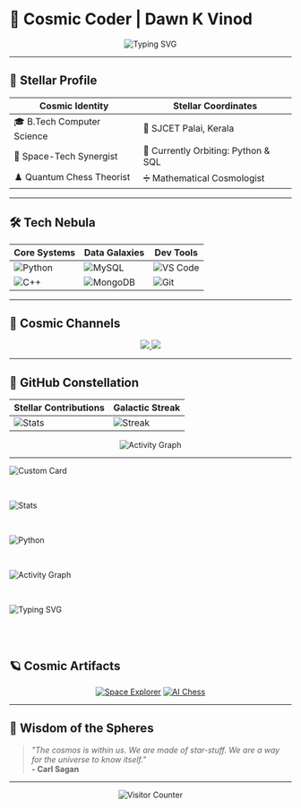 # 🌌 Cosmic Coder | Dawn K Vinod

<p align="center">
  <img src="https://readme-typing-svg.demolab.com?font=Orbitron&size=26&duration=4000&pause=1000&color=7F5AB6&center=true&vCenter=true&width=500&lines=🚀+Code+to+the+Stars!;🌠+Space+Enthusiast+%26+Tech+Explorer;♟️+Chess+Strategist+%7C+➗+Math+Alchemist;💻+Full-Time+Innovator+%7C+🔭+Cosmic+Observer" alt="Typing SVG" />
</p>

---

## 🔭 Stellar Profile

<div align="center">

| **Cosmic Identity**              | **Stellar Coordinates**         |
|-----------------------------------|----------------------------------|
| 🎓 B.Tech Computer Science        | 📍 SJCET Palai, Kerala           |
| 🌌 Space-Tech Synergist          | 🔭 Currently Orbiting: Python & SQL |
| ♟️ Quantum Chess Theorist       | ➗ Mathematical Cosmologist      |

</div>

---

## 🛠️ Tech Nebula

<div align="center">

| **Core Systems** | **Data Galaxies** | **Dev Tools** |
|------------------|-------------------|---------------|
| ![Python](https://img.shields.io/badge/Python-FFD43B?style=flat&logo=python&logoColor=306998) | ![MySQL](https://img.shields.io/badge/MySQL-005C84?style=flat&logo=mysql&logoColor=white) | ![VS Code](https://img.shields.io/badge/VS_Code-0078D4?style=flat&logo=visual%20studio%20code&logoColor=white) |
| ![C++](https://img.shields.io/badge/C%2B%2B-00599C?style=flat&logo=c%2B%2B&logoColor=white) | ![MongoDB](https://img.shields.io/badge/MongoDB-47A248?style=flat&logo=mongodb&logoColor=white) | ![Git](https://img.shields.io/badge/GIT-E44C30?style=flat&logo=git&logoColor=white) |

</div>

---

## 📡 Cosmic Channels

<p align="center">
  <a href="https://www.linkedin.com/in/dawn-vinod-a30550332/">
    <img src="https://custom-icon-badges.demolab.com/badge/-Connect%20on%20LinkedIn-0A66C2?style=for-the-badge&logo=linkedin&logoColor=white"/>
  </a>
  <a href="mailto:your@email.com">
    <img src="https://custom-icon-badges.demolab.com/badge/-Transmit%20Message-EA4335?style=for-the-badge&logo=gmail&logoColor=white"/>
  </a>
</p>

---

## 🌠 GitHub Constellation

<div align="center">

| **Stellar Contributions** | **Galactic Streak** |
|----------------------------|---------------------|
| ![Stats](https://github-readme-stats.vercel.app/api?username=Dawn-K-Vinod&show_icons=true&theme=midnight-purple&include_all_commits=true) | ![Streak](https://streak-stats.demolab.com?user=Dawn-K-Vinod&theme=midnight-purple&hide_border=true) |

![Activity Graph](https://github-readme-activity-graph.vercel.app/graph?username=Dawn-K-Vinod&theme=react-dark&hide_border=true&area=true)

</div>

---

![Custom Card](https://github-readme-stats.vercel.app/api?username=Dawn-K-Vinod&theme=merko&show_icons=true&hide=contribs&count_private=true&include_all_commits=true&line_height=24)

<br>

![Stats](https://github-readme-stats.vercel.app/api?username=Dawn-K-Vinod&show_icons=true&theme=radical)

<br>

![Python](https://img.shields.io/badge/Python-3776AB?logo=python&logoColor=white)

<br>

![Activity Graph](https://github-readme-activity-graph.vercel.app/graph?username=Dawn-K-Vinod&theme=github)

<br>

![Typing SVG](https://readme-typing-svg.herokuapp.com?font=Fira+Code&pause=1000&color=54A2FF&lines=Hello+World!;Welcome+to+my+profile!)

<br>



<br>



## 🪐 Cosmic Artifacts

<div align="center">

[![Space Explorer](https://github-readme-stats.vercel.app/api/pin/?username=Dawn-K-Vinod&repo=Space-Explorer&theme=midnight-purple)](https://github.com/Dawn-K-Vinod/Space-Explorer)
[![AI Chess](https://github-readme-stats.vercel.app/api/pin/?username=Dawn-K-Vinod&repo=Quantum-Chess&theme=midnight-purple)](https://github.com/Dawn-K-Vinod/Quantum-Chess)

</div>

---

## 🌌 Wisdom of the Spheres

> *"The cosmos is within us. We are made of star-stuff. We are a way for the universe to know itself."*  
> **- Carl Sagan**

---

<p align="center">
  <img src="https://komarev.com/ghpvc/?username=Dawn-K-Vinod&label=Stellar+Visitors&color=7F5AB6&style=flat" alt="Visitor Counter">
</p>
